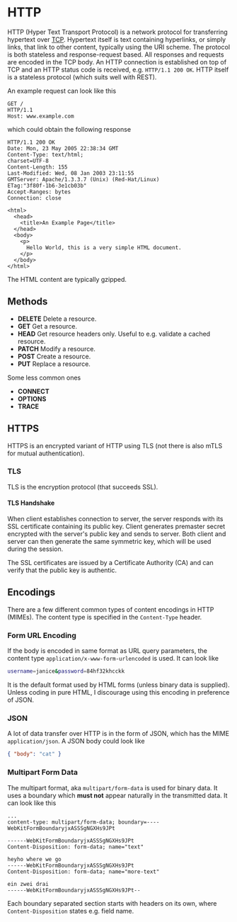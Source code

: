 # HTTP

HTTP (Hyper Text Transport Protocol) is a network protocol for transferring
hypertext over [TCP](tcp). Hypertext itself is text containing hyperlinks, or
simply links, that link to other content, typically using the URI scheme. The
protocol is both stateless and response-request based. All responses and
requests are encoded in the TCP body. An HTTP connection is established on top
of TCP and an HTTP status code is received, e.g. `HTTP/1.1 200 OK`. HTTP itself
is a stateless protocol (which suits well with REST).

An example request can look like this

```
GET /
HTTP/1.1
Host: www.example.com
```

which could obtain the following response

```
HTTP/1.1 200 OK
Date: Mon, 23 May 2005 22:38:34 GMT
Content-Type: text/html;
charset=UTF-8
Content-Length: 155
Last-Modified: Wed, 08 Jan 2003 23:11:55
GMTServer: Apache/1.3.3.7 (Unix) (Red-Hat/Linux)
ETag:"3f80f-1b6-3e1cb03b"
Accept-Ranges: bytes
Connection: close

<html>
  <head>
    <title>An Example Page</title>
  </head>
  <body>
    <p>
      Hello World, this is a very simple HTML document.
    </p>
  </body>
</html>
```

The HTML content are typically gzipped.

## Methods

- **DELETE** Delete a resource.
- **GET** Get a resource.
- **HEAD** Get resource headers only. Useful to e.g. validate a cached resource.
- **PATCH** Modify a resource.
- **POST** Create a resource.
- **PUT** Replace a resource.

Some less common ones

- **CONNECT**
- **OPTIONS**
- **TRACE**

## HTTPS

HTTPS is an encrypted variant of HTTP using TLS (not there is also mTLS for
mutual authentication).

### TLS

TLS is the encryption protocol (that succeeds SSL).

#### TLS Handshake

When client establishes connection to server, the server responds with its SSL
certificate containing its public key. Client generates premaster secret
encrypted with the server's public key and sends to server. Both client and
server can then generate the same symmetric key, which will be used during the
session.

The SSL certificates are issued by a Certificate Authority (CA) and can verify
that the public key is authentic.

## Encodings

There are a few different common types of content encodings in HTTP (MIMEs). The
content type is specified in the `Content-Type` header.

### Form URL Encoding

If the body is encoded in same format as URL query parameters, the content type
`application/x-www-form-urlencoded` is used. It can look like

```sh
username=janice&password=84hf32khcckk
```

It is the default format used by HTML forms (unless binary data is supplied).
Unless coding in pure HTML, I discourage using this encoding in preference of
JSON.

### JSON

A lot of data transfer over HTTP is in the form of JSON, which has the MIME
`application/json`. A JSON body could look like

```json
{ "body": "cat" }
```

### Multipart Form Data

The multipart format, aka `multipart/form-data` is used for binary data. It uses
a boundary which **must not** appear naturally in the transmitted data. It can
look like this

```
...
content-type: multipart/form-data; boundary=----WebKitFormBoundaryjxASSSgNGXHs9JPt

------WebKitFormBoundaryjxASSSgNGXHs9JPt
Content-Disposition: form-data; name="text"

heyho where we go
------WebKitFormBoundaryjxASSSgNGXHs9JPt
Content-Disposition: form-data; name="more-text"

ein zwei drai
------WebKitFormBoundaryjxASSSgNGXHs9JPt--
```

Each boundary separated section starts with headers on its own, where
`Content-Disposition` states e.g. field name.
